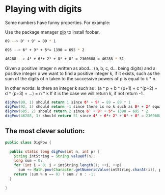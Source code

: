 # Playing with digits

Some numbers have funny properties. For example:

Use the package manager [pip](https://pip.pypa.io/en/stable/) to install foobar.

```bash
89 --> 8¹ + 9² = 89 * 1
```
```bash
695 --> 6² + 9³ + 5⁴= 1390 = 695 * 2
```
```bash
46288 --> 4³ + 6⁴+ 2⁵ + 8⁶ + 8⁷ = 2360688 = 46288 * 51
```

Given a positive integer n written as abcd... (a, b, c, d... being digits) and a positive integer p
we want to find a positive integer k, if it exists, such as the sum of the digits of n taken to the successive powers of p is equal to k * n.


In other words:
Is there an integer k such as : (a ^ p + b ^ (p+1) + c ^(p+2) + d ^ (p+3) + ...) = n * k
If it is the case we will return k, if not return -1.

```java
digPow(89, 1) should return 1 since 8¹ + 9² = 89 = 89 * 1
digPow(92, 1) should return -1 since there is no k such as 9¹ + 2² equals 92 * k
digPow(695, 2) should return 2 since 6² + 9³ + 5⁴= 1390 = 695 * 2
digPow(46288, 3) should return 51 since 4³ + 6⁴+ 2⁵ + 8⁶ + 8⁷ = 2360688 = 46288 * 51
```

## The most clever solution:
```java
public class DigPow {
  
  public static long digPow(int n, int p) {
    String intString = String.valueOf(n);
    long sum = 0;
    for (int i = 0; i < intString.length(); ++i, ++p)
      sum += Math.pow(Character.getNumericValue(intString.charAt(i)), p);
    return (sum % n == 0) ? sum / n : -1;
  }
  
}
```
